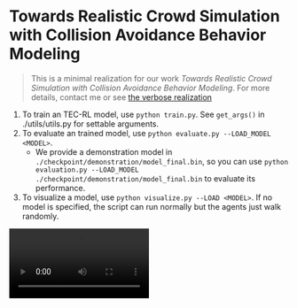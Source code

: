 # Towards Realistic Crowd Simulation with Collision Avoidance Behavior Modeling

> This is a minimal realization for our work *Towards Realistic Crowd Simulation with Collision Avoidance Behavior Modeling*.
> For more details, contact me or see [the verbose realization](https://github.com/yuzhTHU/RL4Pedsim)

<!-- ## TTC-MD Domain Transform Algorithm for Collision Avoidance Process Detection -->

1. To train an TEC-RL model, use `python train.py`. See `get_args()` in ./utils/utils.py for settable arguments.
2. To evaluate an trained model, use `python evaluate.py --LOAD_MODEL <MODEL>`.
    - We provide a demonstration model in `./checkpoint/demonstration/model_final.bin`, so you can use `python evaluation.py --LOAD_MODEL ./checkpoint/demonstration/model_final.bin` to evaluate its performance.
3. To visualize a model, use `python visualize.py --LOAD <MODEL>`. If no model is specified, the script can run normally but the agents just walk randomly.

<video src='https://github.com/yuzhTHU/RL4Pedsim-minimal/edit/main/assets/demo1.mp4' width=50%/>

<video src='https://github.com/yuzhTHU/RL4Pedsim-minimal/edit/main/assets/demo2.mp4' width=50%/>
